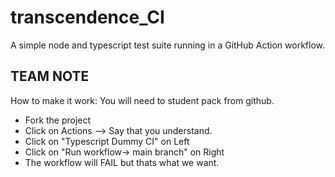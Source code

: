 # transcendence_CI
A simple node and typescript test suite running in a GitHub Action workflow.

## TEAM NOTE
How to make it work:
You will need to student pack from github.
* Fork the project
* Click on Actions --> Say that you understand.
* Click on "Typescript Dummy CI" on Left
* Click on "Run workflow-> main branch" on Right
* The workflow will FAIL but thats what we want.
